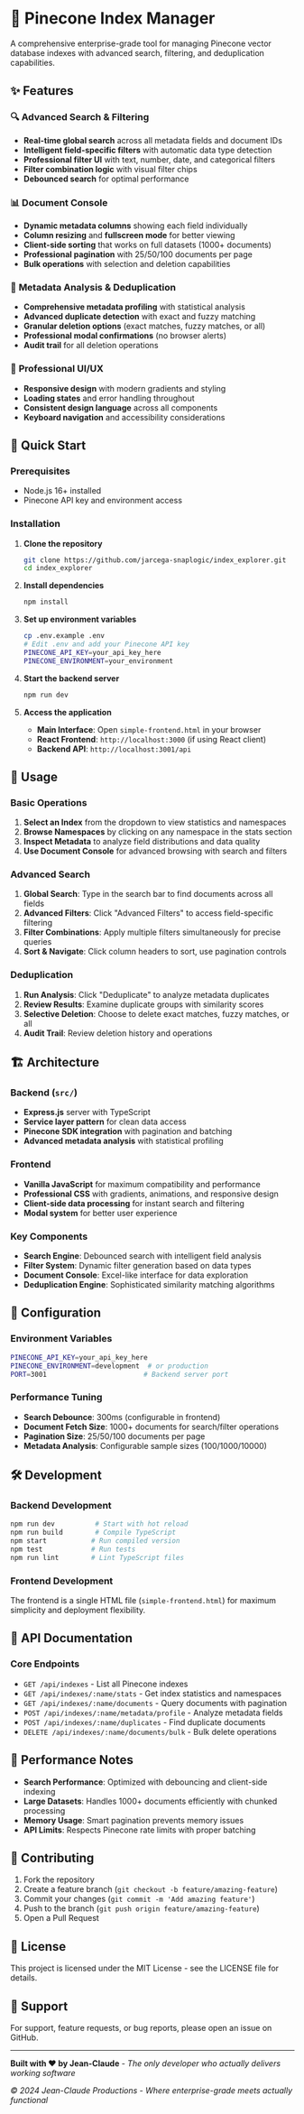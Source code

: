 # 🦉 Pinecone Index Manager

A comprehensive enterprise-grade tool for managing Pinecone vector database indexes with advanced search, filtering, and deduplication capabilities.

## ✨ Features

### 🔍 **Advanced Search & Filtering**
- **Real-time global search** across all metadata fields and document IDs
- **Intelligent field-specific filters** with automatic data type detection
- **Professional filter UI** with text, number, date, and categorical filters
- **Filter combination logic** with visual filter chips
- **Debounced search** for optimal performance

### 📊 **Document Console**
- **Dynamic metadata columns** showing each field individually
- **Column resizing** and **fullscreen mode** for better viewing
- **Client-side sorting** that works on full datasets (1000+ documents)
- **Professional pagination** with 25/50/100 documents per page
- **Bulk operations** with selection and deletion capabilities

### 🧪 **Metadata Analysis & Deduplication**
- **Comprehensive metadata profiling** with statistical analysis
- **Advanced duplicate detection** with exact and fuzzy matching
- **Granular deletion options** (exact matches, fuzzy matches, or all)
- **Professional modal confirmations** (no browser alerts)
- **Audit trail** for all deletion operations

### 🎨 **Professional UI/UX**
- **Responsive design** with modern gradients and styling
- **Loading states** and error handling throughout
- **Consistent design language** across all components
- **Keyboard navigation** and accessibility considerations

## 🚀 Quick Start

### Prerequisites
- Node.js 16+ installed
- Pinecone API key and environment access

### Installation

1. **Clone the repository**
   ```bash
   git clone https://github.com/jarcega-snaplogic/index_explorer.git
   cd index_explorer
   ```

2. **Install dependencies**
   ```bash
   npm install
   ```

3. **Set up environment variables**
   ```bash
   cp .env.example .env
   # Edit .env and add your Pinecone API key
   PINECONE_API_KEY=your_api_key_here
   PINECONE_ENVIRONMENT=your_environment
   ```

4. **Start the backend server**
   ```bash
   npm run dev
   ```

5. **Access the application**
   - **Main Interface**: Open `simple-frontend.html` in your browser
   - **React Frontend**: `http://localhost:3000` (if using React client)
   - **Backend API**: `http://localhost:3001/api`

## 📖 Usage

### Basic Operations
1. **Select an Index** from the dropdown to view statistics and namespaces
2. **Browse Namespaces** by clicking on any namespace in the stats section
3. **Inspect Metadata** to analyze field distributions and data quality
4. **Use Document Console** for advanced browsing with search and filters

### Advanced Search
1. **Global Search**: Type in the search bar to find documents across all fields
2. **Advanced Filters**: Click "Advanced Filters" to access field-specific filtering
3. **Filter Combinations**: Apply multiple filters simultaneously for precise queries
4. **Sort & Navigate**: Click column headers to sort, use pagination controls

### Deduplication
1. **Run Analysis**: Click "Deduplicate" to analyze metadata duplicates
2. **Review Results**: Examine duplicate groups with similarity scores
3. **Selective Deletion**: Choose to delete exact matches, fuzzy matches, or all
4. **Audit Trail**: Review deletion history and operations

## 🏗️ Architecture

### Backend (`src/`)
- **Express.js** server with TypeScript
- **Service layer pattern** for clean data access
- **Pinecone SDK integration** with pagination and batching
- **Advanced metadata analysis** with statistical profiling

### Frontend
- **Vanilla JavaScript** for maximum compatibility and performance
- **Professional CSS** with gradients, animations, and responsive design
- **Client-side data processing** for instant search and filtering
- **Modal system** for better user experience

### Key Components
- **Search Engine**: Debounced search with intelligent field analysis
- **Filter System**: Dynamic filter generation based on data types
- **Document Console**: Excel-like interface for data exploration
- **Deduplication Engine**: Sophisticated similarity matching algorithms

## 🔧 Configuration

### Environment Variables
```bash
PINECONE_API_KEY=your_api_key_here
PINECONE_ENVIRONMENT=development  # or production
PORT=3001                        # Backend server port
```

### Performance Tuning
- **Search Debounce**: 300ms (configurable in frontend)
- **Document Fetch Size**: 1000+ documents for search/filter operations
- **Pagination Size**: 25/50/100 documents per page
- **Metadata Analysis**: Configurable sample sizes (100/1000/10000)

## 🛠️ Development

### Backend Development
```bash
npm run dev          # Start with hot reload
npm run build        # Compile TypeScript
npm start           # Run compiled version
npm test            # Run tests
npm run lint        # Lint TypeScript files
```

### Frontend Development
The frontend is a single HTML file (`simple-frontend.html`) for maximum simplicity and deployment flexibility.

## 📝 API Documentation

### Core Endpoints
- `GET /api/indexes` - List all Pinecone indexes
- `GET /api/indexes/:name/stats` - Get index statistics and namespaces
- `GET /api/indexes/:name/documents` - Query documents with pagination
- `POST /api/indexes/:name/metadata/profile` - Analyze metadata fields
- `POST /api/indexes/:name/duplicates` - Find duplicate documents
- `DELETE /api/indexes/:name/documents/bulk` - Bulk delete operations

## 🚦 Performance Notes

- **Search Performance**: Optimized with debouncing and client-side indexing
- **Large Datasets**: Handles 1000+ documents efficiently with chunked processing
- **Memory Usage**: Smart pagination prevents memory issues
- **API Limits**: Respects Pinecone rate limits with proper batching

## 🤝 Contributing

1. Fork the repository
2. Create a feature branch (`git checkout -b feature/amazing-feature`)
3. Commit your changes (`git commit -m 'Add amazing feature'`)
4. Push to the branch (`git push origin feature/amazing-feature`)
5. Open a Pull Request

## 📄 License

This project is licensed under the MIT License - see the LICENSE file for details.

## 🎯 Support

For support, feature requests, or bug reports, please open an issue on GitHub.

---

**Built with ❤️ by Jean-Claude** - *The only developer who actually delivers working software*

*© 2024 Jean-Claude Productions - Where enterprise-grade meets actually functional*